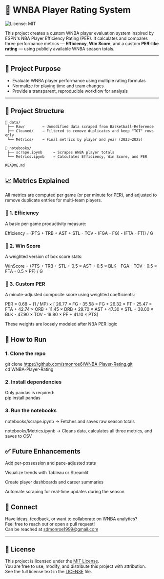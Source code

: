 # 🏀 WNBA Player Rating System
![License: MIT](https://img.shields.io/badge/License-MIT-yellow.svg)

This project creates a custom WNBA player evaluation system inspired by ESPN's NBA Player Efficiency Rating (PER). It calculates and compares three performance metrics — **Efficiency**, **Win Score**, and a custom **PER-like rating** — using publicly available WNBA season totals.

---

## 📌 Project Purpose

- Evaluate WNBA player performance using multiple rating formulas  
- Normalize for playing time and team changes  
- Provide a transparent, reproducible workflow for analysis  

---

## 📂 Project Structure

```
📁 data/
 ├── Raw/        → Unmodified data scraped from Basketball-Reference  
 ├── Cleaned/    → Filtered to remove duplicates and keep "TOT" rows only  
 └── Metrics/    → Final metrics by player and year (2023–2025)  

📁 notebooks/
 ├── scrape.ipynb     → Scrapes WNBA player totals  
 └── Metrics.ipynb    → Calculates Efficiency, Win Score, and PER

README.md
```

## 📈 Metrics Explained
All metrics are computed per game (or per minute for PER), and adjusted to remove duplicate entries for multi-team players.

### 🔹 1. Efficiency
A basic per-game productivity measure:

Efficiency = (PTS + TRB + AST + STL - TOV - (FGA - FG) - (FTA - FT)) / G

### 🔹 2. Win Score
A weighted version of box score stats:

WinScore = (PTS + TRB + STL + 0.5 × AST + 0.5 × BLK  - FGA - TOV - 0.5 × FTA - 0.5 × PF) / G

### 🔹 3. Custom PER
A minute-adjusted composite score using weighted coefficients:


PER = 0.68 + (1 / MP) × [ 26.77 × FG - 35.58 × FG + 26.32 × FT - 25.47 × FTA + 42.74 × ORB + 11.45 × DRB + 29.70 × AST + 47.30 × STL + 38.00 × BLK - 47.90 × TOV - 18.80 × PF + 41.10 × PTS]

These weights are loosely modeled after NBA PER logic

## 🚀 How to Run
### 1. Clone the repo

git clone https://github.com/smonroe6/WNBA-Player-Rating.git  
cd WNBA-Player-Rating

### 2. Install dependencies

Only pandas is required:  
pip install pandas

### 3. Run the notebooks

notebooks/scrape.ipynb → Fetches and saves raw season totals

notebooks/Metrics.ipynb → Cleans data, calculates all three metrics, and saves to CSV

## ✅ Future Enhancements
Add per-possession and pace-adjusted stats

Visualize trends with Tableau or Streamlit

Create player dashboards and career summaries

Automate scraping for real-time updates during the season

## 🤝 Connect
Have ideas, feedback, or want to collaborate on WNBA analytics?  
Feel free to reach out or open a pull request!  
Can be reached at sdmonroe1999@gmail.com

---

## 📜 License

This project is licensed under the [MIT License](LICENSE).  
You are free to use, modify, and distribute this project with attribution.  
See the full license text in the [LICENSE](LICENSE) file.

